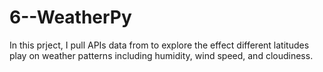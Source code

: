 # 6--WeatherPy

In this prject, I pull APIs data from to explore the effect different latitudes play on weather patterns including humidity, wind speed, and cloudiness.
